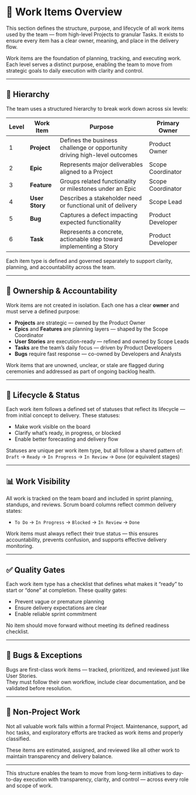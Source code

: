 # 🧱 Work Items Overview

This section defines the structure, purpose, and lifecycle of all work items used by the team — from high-level Projects to granular Tasks. It exists to ensure every item has a clear owner, meaning, and place in the delivery flow.

Work items are the foundation of planning, tracking, and executing work. Each level serves a distinct purpose, enabling the team to move from strategic goals to daily execution with clarity and control.

---

## 📐 Hierarchy

The team uses a structured hierarchy to break work down across six levels:

| Level | Work Item      | Purpose                                                                   | Primary Owner     |
| ----- | -------------- | ------------------------------------------------------------------------- | ----------------- |
| 1     | **Project**    | Defines the business challenge or opportunity driving high-level outcomes | Product Owner     |
| 2     | **Epic**       | Represents major deliverables aligned to a Project                        | Scope Coordinator |
| 3     | **Feature**    | Groups related functionality or milestones under an Epic                  | Scope Coordinator |
| 4     | **User Story** | Describes a stakeholder need or functional unit of delivery               | Scope Lead        |
| 5     | **Bug**        | Captures a defect impacting expected functionality                        | Product Developer |
| 6     | **Task**       | Represents a concrete, actionable step toward implementing a Story        | Product Developer |

Each item type is defined and governed separately to support clarity, planning, and accountability across the team.

---

## 🧭 Ownership & Accountability

Work items are not created in isolation. Each one has a clear **owner** and must serve a defined purpose:

- **Projects** are strategic — owned by the Product Owner
- **Epics** and **Features** are planning layers — shaped by the Scope Coordinator
- **User Stories** are execution-ready — refined and owned by Scope Leads
- **Tasks** are the team’s daily focus — driven by Product Developers
- **Bugs** require fast response — co-owned by Developers and Analysts

Work items that are unowned, unclear, or stale are flagged during ceremonies and addressed as part of ongoing backlog health.

---

## 🔁 Lifecycle & Status

Each work item follows a defined set of statuses that reflect its lifecycle — from initial concept to delivery. These statuses:

- Make work visible on the board
- Clarify what’s ready, in progress, or blocked
- Enable better forecasting and delivery flow

Statuses are unique per work item type, but all follow a shared pattern of:  
`Draft` → `Ready` → `In Progress` → `In Review` → `Done` (or equivalent stages)

---

## 📊 Work Visibility

All work is tracked on the team board and included in sprint planning, standups, and reviews. Scrum board columns reflect common delivery states:

- `To Do` → `In Progress` → `Blocked` → `In Review` → `Done`

Work items must always reflect their true status — this ensures accountability, prevents confusion, and supports effective delivery monitoring.

---

## ✅ Quality Gates

Each work item type has a checklist that defines what makes it “ready” to start or “done” at completion. These quality gates:

- Prevent vague or premature planning
- Ensure delivery expectations are clear
- Enable reliable sprint commitment

No item should move forward without meeting its defined readiness checklist.

---

## 🧪 Bugs & Exceptions

Bugs are first-class work items — tracked, prioritized, and reviewed just like User Stories.  
They must follow their own workflow, include clear documentation, and be validated before resolution.

---

## 🔄 Non-Project Work

Not all valuable work falls within a formal Project. Maintenance, support, ad hoc tasks, and exploratory efforts are tracked as work items and properly classified.

These items are estimated, assigned, and reviewed like all other work to maintain transparency and delivery balance.

---

This structure enables the team to move from long-term initiatives to day-to-day execution with transparency, clarity, and control — across every role and scope of work.
